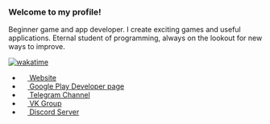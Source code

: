 ### **Welcome to my profile!**

Beginner game and app developer. I create exciting games and useful applications. Eternal student of programming, always on the lookout for new ways to improve.

[![wakatime](https://wakatime.com/badge/user/e897f6a1-0579-4a26-b450-db5a73393797.svg)](https://wakatime.com/@e897f6a1-0579-4a26-b450-db5a73393797)

- <a href="https://jjewuz.github.io/"><img src="https://sun9-4.userapi.com/impg/Cs9h52CGIkxxZ_FrhD_BMzBIDgyEYczItTFUWw/GbHlxMUJhf4.jpg?size=512x512&quality=95&sign=cf7aed94e2549b600186004ec1a46d63&type=album" width=14 height=14 /> Website</a>
- <a href="https://play.google.com/store/apps/dev?id=5395956271187814026"><img src="https://upload.wikimedia.org/wikipedia/commons/thumb/f/f3/Google_Play_2012-2016_icon.svg/1921px-Google_Play_2012-2016_icon.svg.png" width=14 height=14 /> Google Play Developer page</a>
- <a href="https://t.me/jjewuzhub"><img src="https://upload.wikimedia.org/wikipedia/commons/thumb/8/82/Telegram_logo.svg/768px-Telegram_logo.svg.png" width=14 height=14 /> Telegram Channel</a>
- <a href="https://vk.com/jjewuzhub"><img src="https://upload.wikimedia.org/wikipedia/commons/thumb/4/4e/VK_Compact_Logo.svg/1024px-VK_Compact_Logo.svg.png" width=14 height=14 /> VK Group</a>
- <a href="https://discord.gg/jNHNBdYuAR"><img src="https://upload.wikimedia.org/wikipedia/commons/4/4b/Discord-logo-blurple.png" height=14 /> Discord Server</a>



